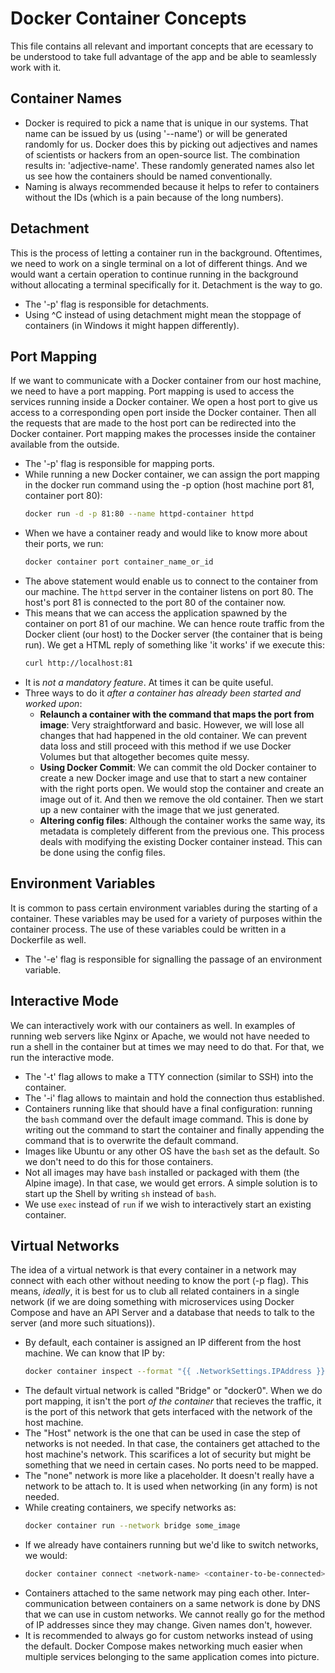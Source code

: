 # Docker Container Concepts

This file contains all relevant and important concepts that are ecessary to be understood to take full advantage of the app and be able to seamlessly work with it.


## Container Names

- Docker is required to pick a name that is unique in our systems. That name can be issued by us (using '--name') or will be generated randomly for us. Docker does this by picking out adjectives and names of scientists or hackers from an open-source list. The combination results in: 'adjective-name'. These randomly generated names also let us see how the containers should be named conventionally.
- Naming is always recommended because it helps to refer to containers without the IDs (which is a pain because of the long numbers).


## Detachment

This is the process of letting a container run in the background. Oftentimes, we need to work on a single terminal on a lot of different things. And we would want a certain operation to continue running in the background without allocating a terminal specifically for it. Detachment is the way to go.
- The '-p' flag is responsible for detachments.
- Using ^C instead of using detachment might mean the stoppage of containers (in Windows it might happen differently).


## Port Mapping

If we want to communicate with a Docker container from our host machine, we need to have a port mapping. Port mapping is used to access the services running inside a Docker container. We open a host port to give us access to a corresponding open port inside the Docker container. Then all the requests that are made to the host port can be redirected into the Docker container. Port mapping makes the processes inside the container available from the outside.
- The '-p' flag is responsible for mapping ports.
- While running a new Docker container, we can assign the port mapping in the docker run command using the -p option (host machine port 81, container port 80):
    ```sh
    docker run -d -p 81:80 --name httpd-container httpd
    ```
- When we have a container ready and would like to know more about their ports, we run:
    ```sh
    docker container port container_name_or_id
    ```
- The above statement would enable us to connect to the container from our machine. The `httpd` server in the container listens on port 80. The host's port 81 is connected to the port 80 of the container now.
- This means that we can access the application spawned by the container on port 81 of our machine. We can hence route traffic from the Docker client (our host) to the Docker server (the container that is being run). We get a HTML reply of something like 'it works' if we execute this:
    ```sh
    curl http://localhost:81
    ```
- It is *not a mandatory feature*. At times it can be quite useful.
- Three ways to do it *after a container has already been started and worked upon*:
    - **Relaunch a container with the command that maps the port from image**: Very straightforward and basic. However, we will lose all changes that had happened in the old container. We can prevent data loss and still proceed with this method if we use Docker Volumes but that altogether becomes quite messy.
    - **Using Docker Commit**: We can commit the old Docker container to create a new Docker image and use that to start a new container with the right ports open. We would stop the container and create an image out of it. And then we remove the old container. Then we start up a new container with the image that we just generated.
    - **Altering config files**: Although the container works the same way, its metadata is completely different from the previous one. This process deals with modifying the existing Docker container instead. This can be done using the config files.


## Environment Variables

It is common to pass certain environment variables during the starting of a container. These variables may be used for a variety of purposes within the container process. The use of these variables could be written in a Dockerfile as well.
- The '-e' flag is responsible for signalling the passage of an environment variable.


## Interactive Mode

We can interactively work with our containers as well. In examples of running web servers like Nginx or Apache, we would not have needed to run a shell in the container but at times we may need to do that. For that, we run the interactive mode.
- The '-t' flag allows to make a TTY connection (similar to SSH) into the container.
- The '-i' flag allows to maintain and hold the connection thus established.
- Containers running like that should have a final configuration: running the `bash` command over the default image command. This is done by writing out the command to start the container and finally appending the command that is to overwrite the default command.
- Images like Ubuntu or any other OS have the `bash` set as the default. So we don't need to do this for those containers.
- Not all images may have `bash` installed or packaged with them (the Alpine image). In that case, we would get errors. A simple solution is to start up the Shell by writing `sh` instead of `bash`.
- We use `exec` instead of `run` if we wish to interactively start an existing container.


## Virtual Networks

The idea of a virtual network is that every container in a network may connect with each other without needing to know the port (-p flag). This means, *ideally*, it is best for us to club all related containers in a single network (if we are doing something with microservices using Docker Compose and have an API Server and a database that needs to talk to the server (and more such situations)).
- By default, each container is assigned an IP different from the host machine. We can know that IP by:
    ```sh
    docker container inspect --format "{{ .NetworkSettings.IPAddress }}" container_name_or_id
    ```
- The default virtual network is called "Bridge" or "docker0". When we do port mapping, it isn't the port *of the container* that recieves the traffic, it is the port of this network that gets interfaced with the network of the host machine.
- The "Host" network is the one that can be used in case the step of networks is not needed. In that case, the containers get attached to the host machine's network. This scarifices a lot of security but might be something that we need in certain cases. No ports need to be mapped.
- The "none" network is more like a placeholder. It doesn't really have a network to be attach to. It is used when networking (in any form) is not needed.
- While creating containers, we specify networks as:
    ```sh
    docker container run --network bridge some_image
    ```
- If we already have containers running but we'd like to switch networks, we would:
    ```sh
    docker container connect <network-name> <container-to-be-connected>
    ```
- Containers attached to the same network may ping each other. Inter-communication between containers on a same network is done by DNS that we can use in custom networks. We cannot really go for the method of IP addresses since they may change. Given names don't, however.
- It is recommended to always go for custom networks instead of using the default. Docker Compose makes networking much easier when multiple services belonging to the same application comes into picture.


